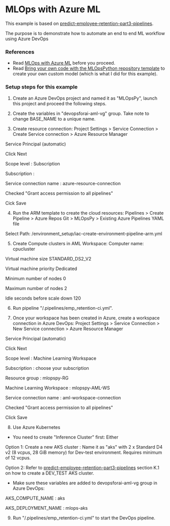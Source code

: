 # MLOps with Azure ML

This example is based on [predict-employee-retention-part3-pipelines](https://github.com/leekokhow/azureml).

The purpose is to demonstrate how to automate an end to end ML workflow using Azure DevOps

### References

- Read [MLOps with Azure ML](https://github.com/microsoft/MLOpsPython) before you proceed.
- Read [Bring your own code with the MLOpsPython repository template](https://github.com/microsoft/MLOpsPython/blob/master/docs/custom_model.md) to create your own custom model (which is what I did for this example). 

### Setup steps for this example

1. Create an Azure DevOps project and named it as "MLOpsPy", launch this project and proceed the following steps.

2. Create the variables in "devopsforai-aml-vg" group. Take note to change BASE_NAME to a unique name.

3. Create resource connection:
Project Settings > Service Connection > Create Service connection > Azure Resource Manager

Service Principal (automatic)

Click Next

Scope level : Subscription

Subscription : <choose your subscription>

Service connection name : azure-resource-connection

Checked "Grant access permission to all pipelines"

Cick Save

4. Run the ARM template to create the cloud resources:
Pipelines > Create Pipeline > Azure Repos Git > MLOpsPy > Existing Azure Pipelines YAML file

Select Path: /environment_setup/iac-create-environment-pipeline-arm.yml

5. Create Compute clusters in AML Workspace:
Computer name: cpucluster

Virtual machine size STANDARD_DS2_V2

Virtual machine priority Dedicated

Minimum number of nodes 0

Maximum number of nodes 2

Idle seconds before scale down 120

6. Run pipeline "/.pipelines/emp_retention-ci.yml".

7. Once your workspace has been created in Azure, create a workspace connection in Azure DevOps:
Project Settings > Service Connection > New Service connection > Azure Resource Manager

Service Principal (automatic)

Click Next

Scope level : Machine Learning Workspace

Subscription : choose your subscription

Resource group : mlopspy-RG

Machine Learning Workspace : mlopspy-AML-WS

Service connection name : aml-workspace-connection

Checked "Grant access permission to all pipelines"

Click Save

8. Use Azure Kubernetes
- You need to create "Inference Cluster" first: 
Either 

Option 1: Create a new AKS cluster : Name it as "aks" with 2 x Standard D4 v2 (8 vcpus, 28 GiB memory) for Dev-test environment. Requires minimum of 12 vcpus.

Option 2: Refer to [predict-employee-retention-part3-pipelines](https://github.com/leekokhow/azureml) section K.1 on how to create a DEV_TEST AKS cluster. 

- Make sure these variables are added to devopsforai-aml-vg group in Azure DevOps:

AKS_COMPUTE_NAME : aks

AKS_DEPLOYMENT_NAME : mlops-aks

9. Run "/.pipelines/emp_retention-ci.yml" to start the DevOps pipeline. 
